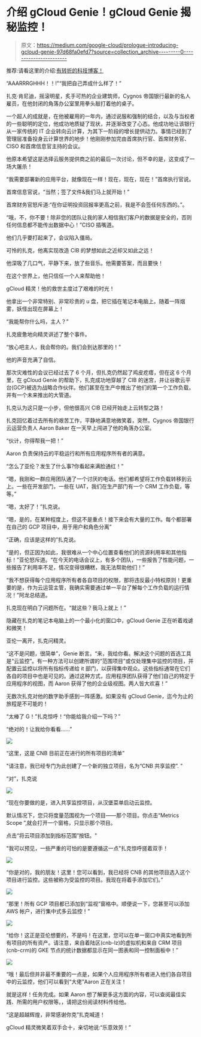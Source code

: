 # 介绍 gCloud Genie！gCloud Genie 揭秘监控！

> 原文：<https://medium.com/google-cloud/prologue-introducing-gcloud-genie-97d68fa0efd7?source=collection_archive---------0----------------------->

推荐:请看这里的介绍:[有转折的科技博客！](/@tanmayj/tech-blogs-with-a-twist-5a940413e42d)

“AAARRRGHHH！！!"“我把自己弄成什么样了！”

扎克·肯尼迪，摇滚明星，炙手可热的企业建筑师，Cygnos 帝国银行最新的名人雇员，在他封闭的角落办公室里用拳头敲打着他的桌子。

一个超人的成就是，在他被雇用的一年内，通过说服和强制的结合，以及与当权者的一些聪明的定位，他成功地质疑了现状，并逐渐改变了心态。他成功地让该银行从一家传统的 IT 企业转向云计算，为其下一阶段的增长提供动力。事情已经到了管理层准备投身云计算世界的地步！他刚刚参加完由首席执行官、首席财务官、CISO 和首席信息官主持的会议。

他原本希望这是选择云服务提供商之前的最后一次讨论，但不幸的是，这变成了一场大屠杀！

“我需要部署新的应用平台，就像现在一样！现在，现在，现在！”首席执行官说。

首席信息官说，“当然；签了文件&我们马上就开始！”

首席财务官怒斥道:“在你证明投资回报率更高之前，我是不会签任何东西的。”。

“哦，不，你不要！除非您的团队让我的家人相信我们客户的数据是安全的，否则任何信息都不能传出数据中心！”CISO 插嘴道。

他们几乎要打起来了，会议陷入僵局。

可怜的扎克，他离实现改造 CIB 的梦想如此之近却又如此之远！

他深吸了几口气，平静下来，放了些音乐。他需要答案，而且要快！

在这个世界上，他只信任一个人来帮助他！

gCloud 精灵！他的救世主度过了艰难的时光！

他拿出一个非常特别、非常珍贵的 u 盘，把它插在笔记本电脑上。随着一阵烟雾，妖怪出现在屏幕上！

“我能帮你什么吗，主人？”

扎克疲惫地向精灵讲述了整个事件。

“放心吧主人，我会帮你的。我们会到达那里的！”

他的声音充满了自信。

那次灾难性的会议已经过去了 6 个月，但扎克仍然起了鸡皮疙瘩，但在这 6 个月里，在 gCloud Genie 的帮助下，扎克成功地穿越了 CIB 的迷宫，并让谷歌云平台(GCP)被选为战略合作伙伴。他们甚至在生产中推出了他们的第一个工作负载，并有一个未来推出的大管道。

扎克认为这只是一小步，但他很高兴 CIB 已经开始走上云转型之路！

扎克回忆着过去所有的艰苦工作，平静地满意地微笑着，突然，Cygnos 帝国银行云运营负责人 Aaron Baker 在一天早上闯进了他的角落办公室。

“伙计，你得帮我一把！”

Aaron 负责保持云的平稳运行和所有应用程序所有者的满意。

“怎么了亚伦？发生了什么事?你看起来满脸通红！”

“嗯，我刚和一群应用团队通了一个讨厌的电话。他们都希望将工作负载转移到云上。一些在开发部门，一些在 UAT，我们在生产部门有一个 CRM 工作负载，等等。”

“嗯，太好了！”扎克说。

“嗯，是的，在某种程度上，但这不是重点！接下来会有大量的工作。每个都部署在自己的 GCP 项目中，用于用户和角色分离”

“正确，应该是这样的”扎克说。

“是的，但正因为如此，我很难从一个中心位置查看他们的资源利用率和其他指标！”亚伦怒斥道。“在今天的电话会议上，有多个团队，一些报告了性能问题，一些报告了利用率不足，情况变得很糟糕，我无法帮助他们！”

“我不想获得每个应用程序所有者各自项目的权限，那将违反最小特权原则！更重要的是，作为云运营主管，我确实需要通过单一平台了解每个工作负载的运行情况！”阿龙总结道。

扎克现在明白了问题所在。“就这些？我马上就上！”

隐藏在扎克的笔记本电脑上的一个最小化的窗口中，gCloud Genie 正在听着戏谑和微笑！

亚伦一离开，扎克问精灵。

“这不是问题，很简单”，Genie 断言。“来，我给你看。解决这个问题的首选工具是“云监控”。有一种方法可以创建所谓的“范围项目”或仅处理集中监控的项目，并配置云监控以将所有指标传递给 it 部门，以获得集中观众。这些指标通常在它们各自的项目中也是可见的。通过这种方式，应用程序团队获得了他们自己的特定于应用程序的视图，而 Aaron 获得了他的企业级视图。两人皆大欢喜！”

无数次扎克对他的数字助手感到一阵感激。如果没有 gCloud Genie，迄今为止的旅程是不可能的！

“太棒了 G！”扎克惊呼！“你能给我介绍一下吗？”

“绝对的！让我给你看看……”

![](img/c211c1c63d2a3d3e4f3a65c024021d42.png)

“这里，这是 CNB 目前正在进行的所有项目的清单”

"请注意，我已经专门为此创建了一个新的独立项目，名为“CNB 共享监控”. "

“对”，扎克说

![](img/bca2b5c922149736ba4ddce897d0640c.png)

“现在你要做的是，进入共享监控项目，从汉堡菜单启动云监控。

默认情况下，您只将度量范围视为一个项目——那个项目。你点击“Metrics Scope ”,就会打开一个窗格，只显示那个项目。

点击“将云项目添加到指标范围”按钮。"

"我可以预见，一些严重的可怕的是要遵循这一点"扎克惊呼搓着双手！

![](img/3531f9e97835164256b6932db5327931.png)

“你是对的，我的朋友！这里！您可以看到，我已经将 CNB 的其他项目选入这个项目进行监控。这些被称为受监控的项目。我现在将着手添加它们。”

![](img/8033734139978e248ed95b308376099f.png)

“那里！所有 GCP 项目都已添加到“监视”窗格中。顺便说一下，您甚至可以添加 AWS 帐户，进行集中式多云监控！”

![](img/9afb5a20c6b298a77713e000ab68caf7.png)

“给你！这正是亚伦想要的，不是吗！在这里，您可以在单一窗口中真实地看到所有项目的所有资产。请注意，来自着陆区(cnb-lz)的虚拟机和来自 CRM 项目(cnb-crm)的 GKE 节点的统计数据都显示在同一图表和同一控制面板中！”

![](img/8ad517c2e0db300e67c2a901bc2448ae.png)

“哦！最后但并非最不重要的一点是，如果个人应用程序所有者进入他们各自项目中的云监控，他们可以看到“大佬”Aaron 正在关注！

就是这样！任务完成。如果 Aaron 想了解更多这方面的内容，可以查阅最佳实践、所需的用户权限等。，请把这份阅读材料传给他。

“这是超越辉煌，非常感谢你克”扎克喊道！

gCloud 精灵微笑着双手合十，亲切地说:“乐意效劳！”